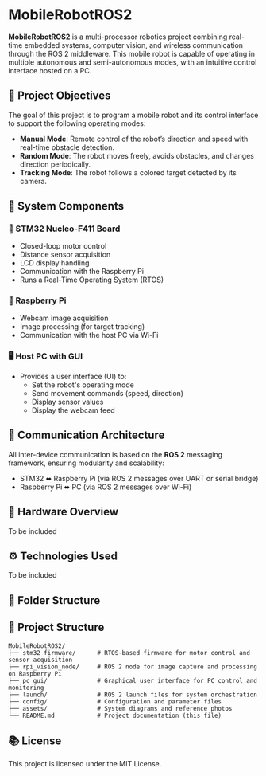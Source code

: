 # MobileRobotROS2

**MobileRobotROS2** is a multi-processor robotics project combining real-time embedded systems, computer vision, and wireless communication through the ROS 2 middleware. This mobile robot is capable of operating in multiple autonomous and semi-autonomous modes, with an intuitive control interface hosted on a PC.

## 📌 Project Objectives

The goal of this project is to program a mobile robot and its control interface to support the following operating modes:

- **Manual Mode**: Remote control of the robot’s direction and speed with real-time obstacle detection.
- **Random Mode**: The robot moves freely, avoids obstacles, and changes direction periodically.
- **Tracking Mode**: The robot follows a colored target detected by its camera.

## 🧩 System Components

### 🔧 STM32 Nucleo-F411 Board
- Closed-loop motor control
- Distance sensor acquisition
- LCD display handling
- Communication with the Raspberry Pi
- Runs a Real-Time Operating System (RTOS)

### 🍓 Raspberry Pi
- Webcam image acquisition
- Image processing (for target tracking)
- Communication with the host PC via Wi-Fi

### 🖥️ Host PC with GUI
- Provides a user interface (UI) to:
  - Set the robot's operating mode
  - Send movement commands (speed, direction)
  - Display sensor values
  - Display the webcam feed

## 🔄 Communication Architecture

All inter-device communication is based on the **ROS 2** messaging framework, ensuring modularity and scalability:

- STM32 ⬌ Raspberry Pi (via ROS 2 messages over UART or serial bridge)
- Raspberry Pi ⬌ PC (via ROS 2 messages over Wi-Fi)

## 📸 Hardware Overview

To be included

## ⚙️ Technologies Used

To be included

## 📁 Folder Structure

## 📁 Project Structure

```text
MobileRobotROS2/
├── stm32_firmware/      # RTOS-based firmware for motor control and sensor acquisition
├── rpi_vision_node/     # ROS 2 node for image capture and processing on Raspberry Pi
├── pc_gui/              # Graphical user interface for PC control and monitoring
├── launch/              # ROS 2 launch files for system orchestration
├── config/              # Configuration and parameter files
├── assets/              # System diagrams and reference photos
└── README.md            # Project documentation (this file)
```

## 📚 License

This project is licensed under the MIT License.
